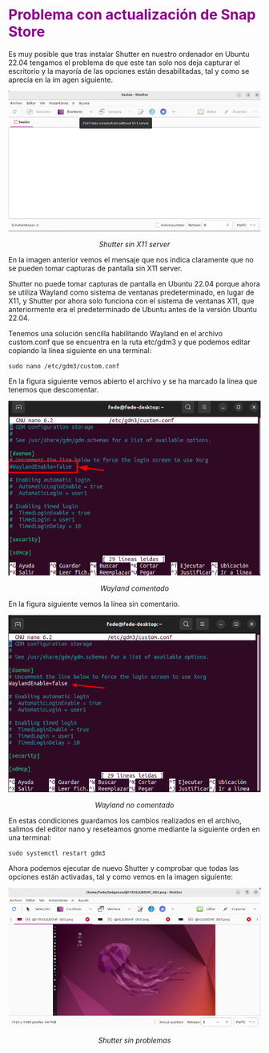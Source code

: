 # <FONT COLOR=#8B008B>Problema con actualización de Snap Store</font>
Es muy posible que tras instalar Shutter en nuestro ordenador en Ubuntu 22.04 tengamos el problema de que este tan solo nos deja capturar el escritorio y la mayoría de las opciones están desabilitadas, tal y como se aprecia en la im agen siguiente.

<center>

![Shutter sin X11 server](./img/shu/problema.png)

*Shutter sin X11 server*

</center>

En la imagen anterior vemos el mensaje que nos indica claramente que no se pueden tomar capturas de pantalla sin X11 server.

Shutter no puede tomar capturas de pantalla en Ubuntu 22.04 porque ahora se utiliza Wayland como sistema de ventanas predeterminado, en lugar de X11, y Shutter por ahora solo funciona con el sistema de ventanas X11, que anteriormente era el predeterminado de Ubuntu antes de la versión Ubuntu 22.04.

Tenemos una solución sencilla habilitando Wayland en el archivo custom.conf que se encuentra en la ruta etc/gdm3 y que podemos editar copiando la línea siguiente en una terminal:

~~~
sudo nano /etc/gdm3/custom.conf
~~~

En la figura siguiente vemos abierto el archivo y se ha marcado la línea que tenemos que descomentar.

<center>

![Wayland comentado](./img/shu/way.png)

*Wayland comentado*

</center>

En la figura siguiente vemos la línea sin comentario.

<center>

![Wayland no comentado](./img/shu/way1.png)

*Wayland no comentado*

</center>

En estas condiciones guardamos los cambios realizados en el archivo, salimos del editor nano y reseteamos gnome mediante la siguiente orden en una terminal:

~~~
sudo systemctl restart gdm3
~~~

Ahora podemos ejecutar de nuevo Shutter y comprobar que todas las opciones están activadas, tal y como vemos en la imagen siguiente:

<center>

![Shutter sin problemas](./img/shu/shu_ok.png)

*Shutter sin problemas*

</center>
